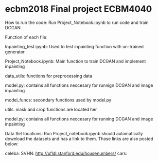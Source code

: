 # ecbm2018 Final project ECBM4040

How to run the code:
Run Project_Notebook.ipynb to run code and train DCGAN


Function of each file:

Inpainting_test.ipynb: Used to test inpainting function with un-trained generator

Project_Notebook.ipynb: Main function to train DCGAN and implement inpainting		

data_utils: functions for preprocessing data

model.py: contains all functions neccesary for runnign DCGAN and image inpainting

model_funcs: secondary functions used by model.py

utils: mask and crop functions are located her

model.py: contains all functions neccesary for running DCGAN and image inpainting


Data Set locations:
Run Project_notebook.ipynb should automatically download the datasets and has a link to them.
Those links are also posted below:

celeba:
SVHN: http://ufldl.stanford.edu/housenumbers/
cars:





